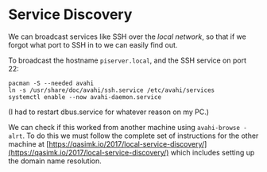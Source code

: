 # Service Discovery

We can broadcast services like SSH over the _local network_, so that if we forgot what port to SSH in to we can easily find out.

To broadcast the hostname `piserver.local`, and the SSH service on port 22:

```console
pacman -S --needed avahi
ln -s /usr/share/doc/avahi/ssh.service /etc/avahi/services
systemctl enable --now avahi-daemon.service
```

\(I had to restart dbus.service for whatever reason on my PC.\)

We can check if this worked from another machine using `avahi-browse -alrt`. To do this we must follow the complete set of instructions for the other machine at [https://qasimk.io/2017/local-service-discovery/](https://qasimk.io/2017/local-service-discovery/) which includes setting up the domain name resolution.

